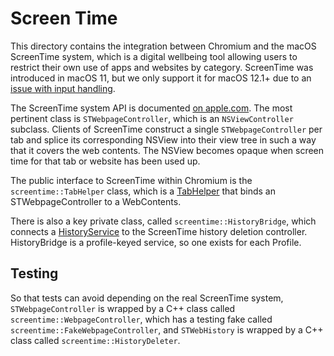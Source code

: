 # Screen Time

This directory contains the integration between Chromium and the macOS
ScreenTime system, which is a digital wellbeing tool allowing users to restrict
their own use of apps and websites by category. ScreenTime was introduced in
macOS 11, but we only support it for macOS 12.1+ due to an
[issue with input handling](https://crbug.com/1202440).

The ScreenTime system API is documented [on
apple.com](https://developer.apple.com/documentation/screentime?language=objc).
The most pertinent class is `STWebpageController`, which is an
`NSViewController` subclass. Clients of ScreenTime construct a single
`STWebpageController` per tab and splice its corresponding NSView into their
view tree in such a way that it covers the web contents. The NSView becomes
opaque when screen time for that tab or website has been used up.

The public interface to ScreenTime within Chromium is the
`screentime::TabHelper` class, which is a
[TabHelper](../../../../../docs/tab_helpers.md) that binds an
STWebpageController to a WebContents.

There is also a key private class, called `screentime::HistoryBridge`, which
connects a
[HistoryService](../../../../../components/history/core/browser/history_service.h)
to the ScreenTime history deletion controller. HistoryBridge is a profile-keyed
service, so one exists for each Profile.

## Testing

So that tests can avoid depending on the real ScreenTime system,
`STWebpageController` is wrapped by a C++ class called
`screentime::WebpageController`, which has a testing fake called
`screentime::FakeWebpageController`, and `STWebHistory` is wrapped by a C++
class called `screentime::HistoryDeleter`.
